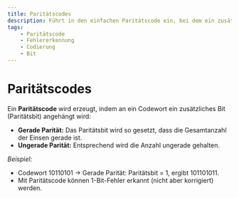 ```yaml
---
title: Paritätscodes
description: Führt in den einfachen Paritätscode ein, bei dem ein zusätzliches Paritätsbit angehängt wird, um 1-Bit-Fehler zu erkennen.
tags:
    - Paritätscode
    - Fehlererkennung
    - Codierung
    - Bit
---
```


# Paritätscodes

Ein **Paritätscode** wird erzeugt, indem an ein Codewort ein zusätzliches Bit (Paritätsbit) angehängt wird:
- **Gerade Parität:** Das Paritätsbit wird so gesetzt, dass die Gesamtanzahl der Einsen gerade ist.
- **Ungerade Parität:** Entsprechend wird die Anzahl ungerade gehalten.

*Beispiel:*  
- Codewort 10110101 → Gerade Parität: Paritätsbit = 1, ergibt 101101011.
- Mit Paritätscode können 1-Bit-Fehler erkannt (nicht aber korrigiert) werden.

